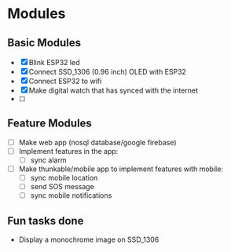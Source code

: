 # Modules
## Basic Modules
* [x] Blink ESP32 led
* [x] Connect SSD_1306 (0.96 inch) OLED with ESP32
* [x] Connect ESP32 to wifi
* [x] Make digital watch that has synced with the internet
* [ ] 
## Feature Modules
* [ ] Make web app (nosql database/google firebase)
* [ ] Implement features in the app:
	* [ ] sync alarm
* [ ] Make thunkable/mobile app to implement features with mobile:
	* [ ] sync mobile location 
	* [ ] send SOS message
	* [ ] sync mobile notifications
## Fun tasks done
* Display a monochrome image on SSD_1306 
